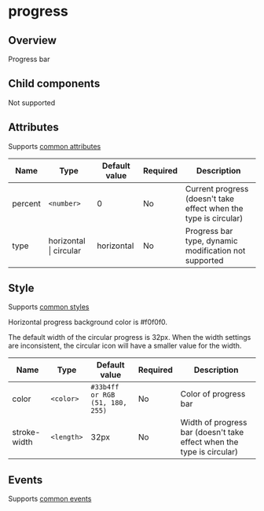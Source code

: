 # progress

## Overview

Progress bar

## Child components

Not supported

## Attributes

Supports [common attributes](common-attributes.md)

| Name    | Type                   | Default value | Required | Description                              |
| ------- | ---------------------- | ------------- | -------- | ---------------------------------------- |
| percent | `<number>`             | 0             | No       | Current progress (doesn't take effect when the type is circular) |
| type    | horizontal &#124; circular | horizontal    | No       | Progress bar type, dynamic modification not supported |

## Style

Supports [common styles](common-styles.md)

Horizontal progress background color is #f0f0f0.

The default width of the circular progress is 32px. When the width settings are inconsistent, the circular icon will have a smaller value for the width.

| Name         | Type       | Default value                   | Required | Description                              |
| ------------ | ---------- | ------------------------------- | -------- | ---------------------------------------- |
| color        | `<color>`  | `#33b4ff or RGB (51, 180, 255)` | No       | Color of progress bar                    |
| stroke-width | `<length>` | 32px                            | No       | Width of progress bar (doesn't take effect when the type is circular) |

## Events

Supports [common events](common-events.md)
